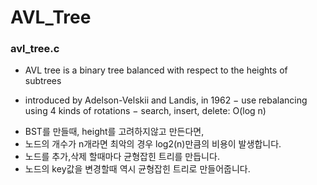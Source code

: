 # AVL_Tree


### avl_tree.c
* AVL tree is a binary tree balanced with respect to the heights of subtrees
- introduced by Adelson-Velskii and Landis, in 1962
− use rebalancing using 4 kinds of rotations
− search, insert, delete: O(log n)

 
 
 + BST를 만들때, height를 고려하지않고 만든다면,
 + 노드의 개수가 n개라면 최악의 경우 log2(n)만큼의 비용이 발생합니다.
 + 노드를 추가,삭제 할때마다 균형잡힌 트리를 만듭니다.
 + 노드의 key값을 변경할때 역시 균형잡힌 트리로 만들어줍니다.
